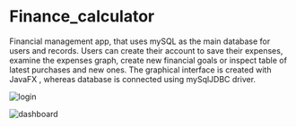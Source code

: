 # Finance_calculator

Financial management app, that uses mySQL as the main database for users and records. Users can create their account to save their expenses, examine the expenses graph,
create new financial goals or inspect table of latest purchases and new ones. The graphical interface is created with JavaFX 
, whereas database is connected using mySqlJDBC driver.

![login](https://user-images.githubusercontent.com/95643408/225459107-d1b43335-6578-4030-adf9-71eff4dbf97e.png)

![dashboard](https://user-images.githubusercontent.com/95643408/225459111-a52efce0-e4a3-448e-9436-d55d10e56299.png)
